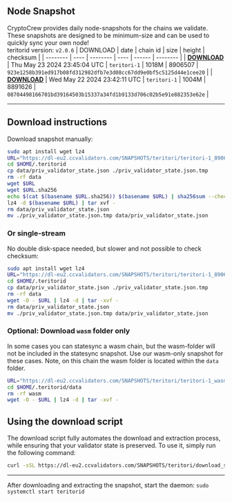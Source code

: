 ## Node Snapshot
CryptoCrew provides daily node-snapshots for the chains we validate. These snapshots are designed to be minimum-size and can be used to quickly sync your own node!  
teritorid version: `v2.0.6`
| DOWNLOAD | date | chain id | size | height | checksum |
| -------- | ---- | -------- | ---- | ------ | -------- |
| **[DOWNLOAD](https://dl-eu2.ccvalidators.com/SNAPSHOTS/teritori/teritori-1_8906507.tar.lz4)** | Thu May 23 2024 23:45:04 UTC | `teritori-1` | 1018M | 8906507 | `923e1258b391ed917b08fd312982dfb7e3d08cc67dd9e0bf5c5125d44e1cee20` |
| **[DOWNLOAD](https://dl-eu2.ccvalidators.com/SNAPSHOTS/teritori/teritori-1_8891626.tar.lz4)** | Wed May 22 2024 23:42:11 UTC | `teritori-1` | 1004M | 8891626 | `08704498166701bd39164503b15337a34fd1b9133d706c02b5e91e882353e62e` |

---

## Download instructions
Download snapshot manually:
```sh
sudo apt install wget lz4
URL="https://dl-eu2.ccvalidators.com/SNAPSHOTS/teritori/teritori-1_8906507.tar.lz4"
cd $HOME/.teritorid
cp data/priv_validator_state.json ./priv_validator_state.json.tmp
rm -rf data
wget $URL
wget $URL.sha256
echo $(cat $(basename $URL.sha256)) $(basename $URL) | sha256sum --check
lz4 -d $(basename $URL) | tar xvf -
rm data/priv_validator_state.json
mv ./priv_validator_state.json.tmp data/priv_validator_state.json
```

### Or single-stream
No double disk-space needed, but slower and not possible to check checksum:
```sh
sudo apt install wget lz4
URL="https://dl-eu2.ccvalidators.com/SNAPSHOTS/teritori/teritori-1_8906507.tar.lz4"
cd $HOME/.teritorid
cp data/priv_validator_state.json ./priv_validator_state.json.tmp
rm -rf data
wget -O - $URL | lz4 -d | tar -xvf -
rm data/priv_validator_state.json
mv ./priv_validator_state.json.tmp data/priv_validator_state.json
```


### Optional: Download `wasm` folder only
In some cases you can statesync a wasm chain, but the wasm-folder will not be included in the statesync snapshot. Use our wasm-only snapshot for these cases. Note, on this chain the wasm folder is located within the `data` folder.
```sh
URL="https://dl-eu2.ccvalidators.com/SNAPSHOTS/teritori/teritori-1_wasm.tar.lz4"
cd $HOME/.teritorid/data
rm -rf wasm
wget -O - $URL | lz4 -d | tar -xvf -
```


## Using the download script

The download script fully automates the download and extraction process, while ensuring that your validator state is preserved. To use it, simply run the following command:
```sh
curl -sSL https://dl-eu2.ccvalidators.com/SNAPSHOTS/teritori/download_snapshot.sh | bash
```
---

After downloading and extracting the snapshot, start the daemon: `sudo systemctl start teritorid`

